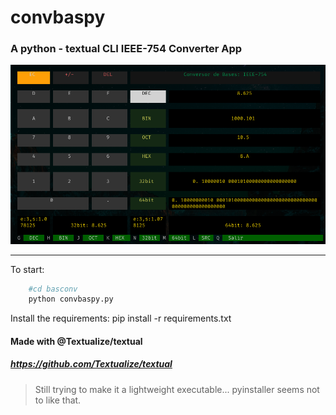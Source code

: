 # convbaspy
### A python - textual CLI IEEE-754 Converter App
![convbaspy tui](./static/tui.png)


---
To start:

```bash
    #cd basconv
    python convbaspy.py

```

Install the requirements:
    pip install -r requirements.txt


#### Made with @Textualize/textual
##### https://github.com/Textualize/textual


> Still trying to make it a lightweight executable...
> pyinstaller seems not to like that.



